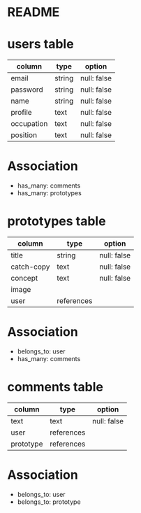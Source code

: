 # README

# users table
| column     | type   | option      |
| ---------- | ------ | ----------- |
| email      | string | null: false |
| password   | string | null: false |
| name       | string | null: false |
| profile    | text   | null: false |
| occupation | text   | null: false |
| position   | text   | null: false |

# Association

- has_many: comments
- has_many: prototypes

# prototypes table
| column     | type       | option      |
| ---------- | ---------- | ----------- |
| title      | string     | null: false |
| catch-copy | text       | null: false |
| concept    | text       | null: false |
| image      |            |             |
| user       | references |             |

# Association

- belongs_to: user
- has_many: comments

# comments table
| column    | type       | option      |
| --------- | ---------- | ----------- |
| text      | text       | null: false |
| user      | references |             |
| prototype | references |             |

# Association

- belongs_to: user
- belongs_to: prototype
